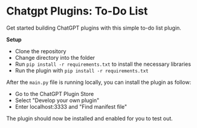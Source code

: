 # Chatgpt Plugins: To-Do List

Get started building ChatGPT plugins with this simple to-do list plugin. 

**Setup**
* Clone the repository 
* Change directory into the folder
* Run `pip install -r requirements.txt` to install the necessary libraries
* Run the plugin with `pip install -r requirements.txt`

After the `main.py` file is running locally, you can install the plugin as follow:
* Go to the ChatGPT Plugin Store
* Select "Develop your own plugin"
* Enter localhost:3333 and "Find manifest file"

The plugin should now be installed and enabled for you to test out.
